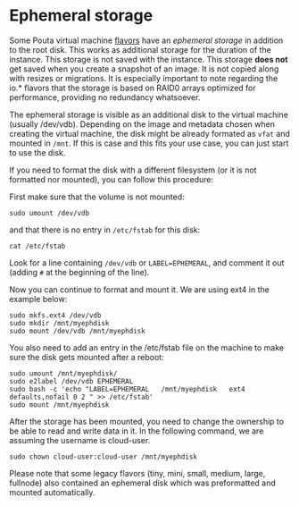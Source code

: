 # Ephemeral storage

Some Pouta virtual machine [flavors](vm-flavors-and-billing.md) have an *ephemeral storage* in
addition to the root disk. This works as additional storage for the
duration of the instance. This storage is not saved with the instance.
This storage **does not** get saved when you create a snapshot of an
image. It is not copied along with resizes or migrations. It is
especially important to note regarding the io.\* flavors that the
storage is based on RAID0 arrays optimized for performance, providing
no redundancy whatsoever.

The ephemeral storage is visible as an additional disk to the virtual
machine (usually /dev/vdb). Depending on the image and metadata chosen
when creating the virtual machine, the disk might be already formated
as `vfat` and mounted in `/mnt`. If this is case and this fits your use
case, you can just start to use the disk.

If you need to format the disk with a different filesystem (or it is not
formatted nor mounted), you can follow this procedure:

First make sure that the volume is not mounted:

    sudo umount /dev/vdb

and that there is no entry in `/etc/fstab` for this disk:

    cat /etc/fstab

Look for a line containing `/dev/vdb` or `LABEL=EPHEMERAL`,
and comment it out (adding `#` at the beginning of the line).

Now you can continue to format and mount it. We are using ext4 in the example below:

    sudo mkfs.ext4 /dev/vdb
    sudo mkdir /mnt/myephdisk
    sudo mount /dev/vdb /mnt/myephdisk

You also need to add an entry in the /etc/fstab file on the
machine to make sure the disk gets mounted after a reboot:

    sudo umount /mnt/myephdisk/
    sudo e2label /dev/vdb EPHEMERAL
    sudo bash -c 'echo "LABEL=EPHEMERAL   /mnt/myephdisk   ext4  defaults,nofail 0 2 " >> /etc/fstab'
    sudo mount /mnt/myephdisk

After the storage has been mounted, you need to change the ownership to be able to read and write data in it.
In the following command, we are assuming the username is cloud-user.

    sudo chown cloud-user:cloud-user /mnt/myephdisk

Please note that some legacy flavors (tiny, mini, small, medium, large, fullnode) also
contained an ephemeral disk which was preformatted and mounted
automatically.

